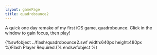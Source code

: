 ```yaml
---
layout: gamePage
title: quadrobounce2
---
```


A quick one day remake of my first iOS game, quadrobounce. Click in the window to gain focus, then play!

{%swfobject ../flash/quadrobounce2.swf width:640px height:480px %}Flash Player Required.{% endswfobject %}